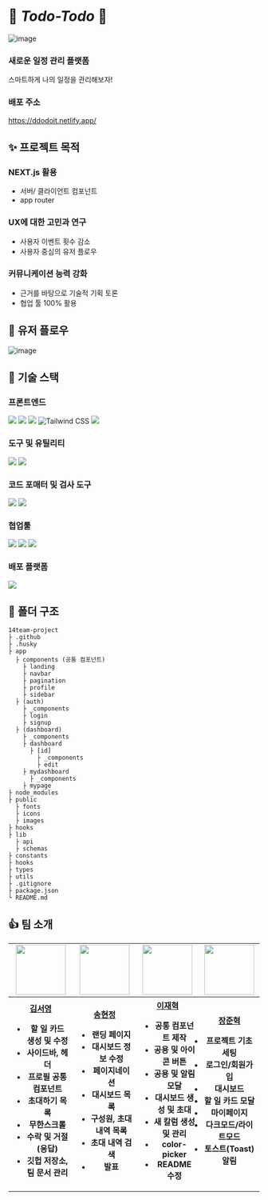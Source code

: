 # 🖤 _Todo-Todo_ 🩷

![image](https://github.com/Sprint-Part3-14Team/14team-project/assets/162143999/d0c36618-cb55-46b1-afa0-f52f4cac95a6)

### 새로운 일정 관리 플랫폼

스마트하게 나의 일정을 관리해보자!

### 배포 주소

https://ddodoit.netlify.app/

## ✨ 프로젝트 목적

### NEXT.js 활용

- 서버/ 클라이언트 컴포넌트
- app router

### UX에 대한 고민과 연구

- 사용자 이벤트 횟수 감소
- 사용자 중심의 유저 플로우

### 커뮤니케이션 능력 강화

- 근거를 바탕으로 기술적 기획 토론
- 협업 툴 100% 활용

## 💎 유저 플로우

![image](https://github.com/Sprint-Part3-14Team/14team-project/assets/162143999/ff93f322-be60-4ad7-9d0d-30c5729fb401)

## 🔨 기술 스택

### 프론트엔드

<img src="https://img.shields.io/badge/React-61DAFB?style=for-the-badge&logo=React&logoColor=white"> <img src="https://img.shields.io/badge/TypeScript-3178C6?style=for-the-badge&logo=TypeScript&logoColor=white"> <img src="https://img.shields.io/badge/Next.js-000000?style=for-the-badge&logo=Next.js&logoColor=white"> <img alt="Tailwind CSS" src ="https://img.shields.io/badge/Tailwind_CSS-06B6D4.svg?&style=for-the-badge&logo=tailwindcss&logoColor=white"/> <img src="https://img.shields.io/badge/react--hook--form-663399?style=for-the-badge&logo=react&logoColor=white">

### 도구 및 유틸리티

<img src="https://img.shields.io/badge/pnpm-yellow?style=for-the-badge&logo=pnpm&logoColor=white"/> <img src="https://img.shields.io/badge/shadcn%2Fui-000000?style=for-the-badge&logo=shadcnui&logoColor=white" />

### 코드 포매터 및 검사 도구

<img src="https://img.shields.io/badge/eslint-4B32C3?style=for-the-badge&logo=eslint&logoColor=white"> <img src="https://img.shields.io/badge/prettier-F7B93E?style=for-the-badge&logo=prettier&logoColor=white">

### 협업툴

<img src="https://img.shields.io/badge/GitHub-181717?style=for-the-badge&logo=GitHub&logoColor=white" /> <img src="https://img.shields.io/badge/Discord-5B61EE?style=for-the-badge&logo=Discord&logoColor=white" /> <img src="https://img.shields.io/badge/Notion-000000?style=for-the-badge&logo=Notion&logoColor=white">

### 배포 플랫폼

<img src="https://img.shields.io/badge/Netlify-00C7B7?style=for-the-badge&logo=netlify&logoColor=white" />

## 📝 폴더 구조

```
14team-project
├ .github
├ .husky
├ app
  ├ components (공통 컴포넌트)
    ├ landing
    ├ navbar
    ├ pagination
    ├ profile
    ├ sidebar
  ├ (auth)
    ├ _components
    ├ login
    ├ signup
  ├ (dashboard)
    ├ _components
    ├ dashboard
      ├ [id]
        ├ _components
        ├ edit
    ├ mydashboard
      ├ _components
    ├ mypage
├ node_modules
├ public
  ├ fonts
  ├ icons
  ├ images
├ hooks
├ lib
  ├ api
  ├ schemas
├ constants
├ hooks
├ types
├ utils
├ .gitignore
├ package.json
└ README.md
```

## 👍 팀 소개

<table align="center">
    <tbody>
        <tr>
            <td align="center">
                <a href="https://github.com/ssseeo0">
                    <img src="https://avatars.githubusercontent.com/ssseeo0" width="100" height="100"/>
                </a>
            </td>
            <td align="center">
                <a href="https://github.com/Haze-S">
                    <img src="https://avatars.githubusercontent.com/Haze-S" width="100" height="100"/>
                </a>  
            </td>
            <td align="center">
                <a href="https://github.com/JHmeatschool">
                    <img src="https://avatars.githubusercontent.com/JHmeatschool" width="100px" height="100px"/>
                </a>
            </td>
            <td align="center">
                <a href="https://github.com/CitrusSoda">
                    <img src="https://avatars.githubusercontent.com/CitrusSoda" width="100px" height="100px"/>
                </a>  
            </td>
        </tr>
        <tr>
            <th>
                <a href="https://github.com/ssseeo0">김서영</a>
                <br>
                <ul>
                  <li>할 일 카드 생성 및 수정</li>
                  <li>사이드바, 헤더</li>
                  <li>프로필 공통 컴포넌트</li>
                  <li>초대하기 목록</li>
                  <li>무한스크롤</li>
                  <li>수락 및 거절 (응답)</li>
                  <li>깃헙 저장소, 팀 문서 관리</li>
                </ul>
            </th>
            <th>
                <a href="https://github.com/Haze-S">송현정</a>
                <br>
                <ul>
                  <li>랜딩 페이지</li>
                  <li>대시보드 정보 수정</li>
                  <li>페이지네이션</li>
                  <li>대시보드 목록</li>
                  <li>구성원, 초대 내역 목록</li>
                  <li>초대 내역 검색</li>
                  <li>발표</li>
                </ul>
            </th>
            <th>
                <a href="https://github.com/JHmeatschool">이재혁</a>
                <br>
                <ul>
                  <li>공통 컴포넌트 제작</li>
                  <li>공용 및 아이콘 버튼</li>
                  <li>공용 및 알림 모달</li>
                  <li>대시보드 생성 및 초대</li>
                  <li>새 칼럼 생성 및 관리</li>
                  <li>color-picker</li>
                  <li>README 수정</li>
                </ul>
            </th>
            <th>
                <a href="https://github.com/CitrusSoda">장준혁</a>
                <br>
                <ul style="padding-left: 0;">
                  <li>프로젝트 기초 세팅</li>
                  <li>로그인/회원가입</li>           
                  <li>대시보드</li>
                  <li>할 일 카드 모달</li>
                  <li>마이페이지</li>
                  <li>다크모드/라이트모드</li>
                  <li>토스트(Toast) 알림</li>
                </ul>
            </th>
        </tr>
    </tbody>
</table>
